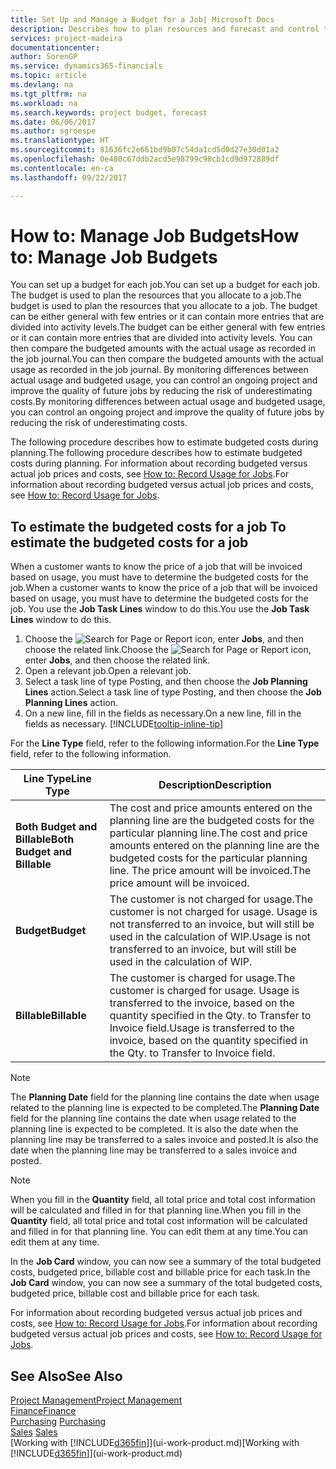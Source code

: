 ```yaml
---
title: Set Up and Manage a Budget for a Job| Microsoft Docs
description: Describes how to plan resources and forecast and control the costs of a project by setting up a budget for each job.
services: project-madeira
documentationcenter: 
author: SorenGP
ms.service: dynamics365-financials
ms.topic: article
ms.devlang: na
ms.tgt_pltfrm: na
ms.workload: na
ms.search.keywords: project budget, forecast
ms.date: 06/06/2017
ms.author: sgroespe
ms.translationtype: HT
ms.sourcegitcommit: 81636fc2e661bd9b07c54da1cd5d0d27e30d01a2
ms.openlocfilehash: 0e480c67ddb2acd5e98799c98cb1cd9d972889df
ms.contentlocale: en-ca
ms.lasthandoff: 09/22/2017

---
```

# <a name="how-to-manage-job-budgets"></a><span data-ttu-id="9da64-103">How to: Manage Job Budgets</span><span class="sxs-lookup"><span data-stu-id="9da64-103">How to: Manage Job Budgets</span></span>
<span data-ttu-id="9da64-104">You can set up a budget for each job.</span><span class="sxs-lookup"><span data-stu-id="9da64-104">You can set up a budget for each job.</span></span> <span data-ttu-id="9da64-105">The budget is used to plan the resources that you allocate to a job.</span><span class="sxs-lookup"><span data-stu-id="9da64-105">The budget is used to plan the resources that you allocate to a job.</span></span> <span data-ttu-id="9da64-106">The budget can be either general with few entries or it can contain more entries that are divided into activity levels.</span><span class="sxs-lookup"><span data-stu-id="9da64-106">The budget can be either general with few entries or it can contain more entries that are divided into activity levels.</span></span> <span data-ttu-id="9da64-107">You can then compare the budgeted amounts with the actual usage as recorded in the job journal.</span><span class="sxs-lookup"><span data-stu-id="9da64-107">You can then compare the budgeted amounts with the actual usage as recorded in the job journal.</span></span> <span data-ttu-id="9da64-108">By monitoring differences between actual usage and budgeted usage, you can control an ongoing project and improve the quality of future jobs by reducing the risk of underestimating costs.</span><span class="sxs-lookup"><span data-stu-id="9da64-108">By monitoring differences between actual usage and budgeted usage, you can control an ongoing project and improve the quality of future jobs by reducing the risk of underestimating costs.</span></span>

<span data-ttu-id="9da64-109">The following procedure describes how to estimate budgeted costs during planning.</span><span class="sxs-lookup"><span data-stu-id="9da64-109">The following procedure describes how to estimate budgeted costs during planning.</span></span> <span data-ttu-id="9da64-110">For information about recording budgeted versus actual job prices and costs, see [How to: Record Usage for Jobs](projects-how-record-job-usage.md).</span><span class="sxs-lookup"><span data-stu-id="9da64-110">For information about recording budgeted versus actual job prices and costs, see [How to: Record Usage for Jobs](projects-how-record-job-usage.md).</span></span>  

## <span data-ttu-id="9da64-111"><a name="JobBudgetCosts"></a> To estimate the budgeted costs for a job</span><span class="sxs-lookup"><span data-stu-id="9da64-111"><a name="JobBudgetCosts"></a> To estimate the budgeted costs for a job</span></span>
<span data-ttu-id="9da64-112">When a customer wants to know the price of a job that will be invoiced based on usage, you must have to determine the budgeted costs for the job.</span><span class="sxs-lookup"><span data-stu-id="9da64-112">When a customer wants to know the price of a job that will be invoiced based on usage, you must have to determine the budgeted costs for the job.</span></span> <span data-ttu-id="9da64-113">You use the **Job Task Lines** window to do this.</span><span class="sxs-lookup"><span data-stu-id="9da64-113">You use the **Job Task Lines** window to do this.</span></span>

1. <span data-ttu-id="9da64-114">Choose the ![Search for Page or Report](media/ui-search/search_small.png "Search for Page or Report icon") icon, enter **Jobs**, and then choose the related link.</span><span class="sxs-lookup"><span data-stu-id="9da64-114">Choose the ![Search for Page or Report](media/ui-search/search_small.png "Search for Page or Report icon") icon, enter **Jobs**, and then choose the related link.</span></span>  
2. <span data-ttu-id="9da64-115">Open a relevant job.</span><span class="sxs-lookup"><span data-stu-id="9da64-115">Open a relevant job.</span></span>
3. <span data-ttu-id="9da64-116">Select a task line of type Posting, and then choose the **Job Planning Lines** action.</span><span class="sxs-lookup"><span data-stu-id="9da64-116">Select a task line of type Posting, and then choose the **Job Planning Lines** action.</span></span>
4. <span data-ttu-id="9da64-117">On a new line, fill in the fields as necessary.</span><span class="sxs-lookup"><span data-stu-id="9da64-117">On a new line, fill in the fields as necessary.</span></span> [!INCLUDE[tooltip-inline-tip](includes/tooltip-inline-tip_md.md)]   

<span data-ttu-id="9da64-118">For the **Line Type** field, refer to the following information.</span><span class="sxs-lookup"><span data-stu-id="9da64-118">For the **Line Type** field, refer to the following information.</span></span>  

| <span data-ttu-id="9da64-119">Line Type</span><span class="sxs-lookup"><span data-stu-id="9da64-119">Line Type</span></span> | <span data-ttu-id="9da64-120">Description</span><span class="sxs-lookup"><span data-stu-id="9da64-120">Description</span></span> |
| --- | --- |
| <span data-ttu-id="9da64-121">**Both Budget and Billable**</span><span class="sxs-lookup"><span data-stu-id="9da64-121">**Both Budget and Billable**</span></span> |<span data-ttu-id="9da64-122">The cost and price amounts entered on the planning line are the budgeted costs for the particular planning line.</span><span class="sxs-lookup"><span data-stu-id="9da64-122">The cost and price amounts entered on the planning line are the budgeted costs for the particular planning line.</span></span> <span data-ttu-id="9da64-123">The price amount will be invoiced.</span><span class="sxs-lookup"><span data-stu-id="9da64-123">The price amount will be invoiced.</span></span> |
| <span data-ttu-id="9da64-124">**Budget**</span><span class="sxs-lookup"><span data-stu-id="9da64-124">**Budget**</span></span> |<span data-ttu-id="9da64-125">The customer is not charged for usage.</span><span class="sxs-lookup"><span data-stu-id="9da64-125">The customer is not charged for usage.</span></span> <span data-ttu-id="9da64-126">Usage is not transferred to an invoice, but will still be used in the calculation of WIP.</span><span class="sxs-lookup"><span data-stu-id="9da64-126">Usage is not transferred to an invoice, but will still be used in the calculation of WIP.</span></span> |
| <span data-ttu-id="9da64-127">**Billable**</span><span class="sxs-lookup"><span data-stu-id="9da64-127">**Billable**</span></span> |<span data-ttu-id="9da64-128">The customer is charged for usage.</span><span class="sxs-lookup"><span data-stu-id="9da64-128">The customer is charged for usage.</span></span> <span data-ttu-id="9da64-129">Usage is transferred to the invoice, based on the quantity specified in the Qty. to Transfer to Invoice field.</span><span class="sxs-lookup"><span data-stu-id="9da64-129">Usage is transferred to the invoice, based on the quantity specified in the Qty. to Transfer to Invoice field.</span></span> |

> [!NOTE]  
>   <span data-ttu-id="9da64-130">The **Planning Date** field for the planning line contains the date when usage related to the planning line is expected to be completed.</span><span class="sxs-lookup"><span data-stu-id="9da64-130">The **Planning Date** field for the planning line contains the date when usage related to the planning line is expected to be completed.</span></span> <span data-ttu-id="9da64-131">It is also the date when the planning line may be transferred to a sales invoice and posted.</span><span class="sxs-lookup"><span data-stu-id="9da64-131">It is also the date when the planning line may be transferred to a sales invoice and posted.</span></span>  

> [!NOTE]  
>   <span data-ttu-id="9da64-132">When you fill in the **Quantity** field, all total price and total cost information will be calculated and filled in for that planning line.</span><span class="sxs-lookup"><span data-stu-id="9da64-132">When you fill in the **Quantity** field, all total price and total cost information will be calculated and filled in for that planning line.</span></span> <span data-ttu-id="9da64-133">You can edit them at any time.</span><span class="sxs-lookup"><span data-stu-id="9da64-133">You can edit them at any time.</span></span>

<span data-ttu-id="9da64-134">In the **Job Card** window, you can now see a summary of the total budgeted costs, budgeted price, billable cost and billable price for each task.</span><span class="sxs-lookup"><span data-stu-id="9da64-134">In the **Job Card** window, you can now see a summary of the total budgeted costs, budgeted price, billable cost and billable price for each task.</span></span>

<span data-ttu-id="9da64-135">For information about recording budgeted versus actual job prices and costs, see [How to: Record Usage for Jobs](projects-how-record-job-usage.md).</span><span class="sxs-lookup"><span data-stu-id="9da64-135">For information about recording budgeted versus actual job prices and costs, see [How to: Record Usage for Jobs](projects-how-record-job-usage.md).</span></span>

## <a name="see-also"></a><span data-ttu-id="9da64-136">See Also</span><span class="sxs-lookup"><span data-stu-id="9da64-136">See Also</span></span>
[<span data-ttu-id="9da64-137">Project Management</span><span class="sxs-lookup"><span data-stu-id="9da64-137">Project Management</span></span>](projects-manage-projects.md)  
[<span data-ttu-id="9da64-138">Finance</span><span class="sxs-lookup"><span data-stu-id="9da64-138">Finance</span></span>](finance.md)  
<span data-ttu-id="9da64-139">[Purchasing](purchasing-manage-purchasing.md)       </span><span class="sxs-lookup"><span data-stu-id="9da64-139">[Purchasing](purchasing-manage-purchasing.md)       </span></span>  
<span data-ttu-id="9da64-140">[Sales](sales-manage-sales.md)    </span><span class="sxs-lookup"><span data-stu-id="9da64-140">[Sales](sales-manage-sales.md)    </span></span>  
<span data-ttu-id="9da64-141">[Working with [!INCLUDE[d365fin](includes/d365fin_md.md)]](ui-work-product.md)</span><span class="sxs-lookup"><span data-stu-id="9da64-141">[Working with [!INCLUDE[d365fin](includes/d365fin_md.md)]](ui-work-product.md)</span></span>  

